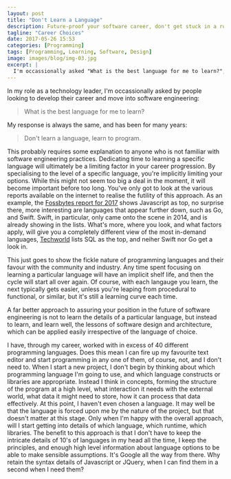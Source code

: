 ```yaml
---
layout: post
title: "Don't Learn a Language"
description: Future-proof your software career, don't get stuck in a rut.
tagline: "Career Choices"
date: 2017-05-26 15:53
categories: [Programming]
tags: [Programming, Learning, Software, Design]
image: images/blog/img-03.jpg
excerpt: |
  I'm occassionally asked "What is the best language for me to learn?", my response, "Don't learn a language, learn to program!"
---
```


In my role as a technology leader, I'm occassionally asked by people looking to
develop their career and move into software engineering:

<blockquote>
  What is the best language for me to learn?
</blockquote>

My response is always the same, and has been for many years: 

<blockquote>
  Don't learn a language, learn to program.
</blockquote>

This probably requires some explanation to anyone who is not familiar with
software engineering practices. Dedicating time to learning a specific language
will ultimately be a limiting factor in your career progression. By
specialising to the level of a specific language, you're implicitly limiting
your options. While this might not seem too big a deal in the moment, it will
become important before too long. You've only got to look at the various
reports available on the internet to realise the futility of this approach. As
an example, the [Fossbytes report for
2017](https://fossbytes.com/best-popular-programming-languages-2017/) shows
Javascript as top, no surprise there, more interesting are languages that
appear further down, such as Go, and Swift. Swift, in particular, only came
onto the scene in 2014, and is already showing in the lists. What's more, where
you look, and what factors apply, will give you a completely different view of
the most in-demand languages,
[Techworld](http://www.techworld.com/picture-gallery/careers/uks-top-12-most-in-demand-programming-languages-3612638/)
lists SQL as the top, and neiher Swift nor Go get a look in.

This just goes to show the fickle nature of programming languages and their
favour with the community and industry. Any time spent focusing on learning a
particular language will have an implicit shelf life, and then the cycle will
start all over again. Of course, with each langauge you learn, the next
typically gets easier, unless you're leaping from procedural to functional, or
similar, but it's still a learning curve each time.

A far better approach to assuring your position in the future of software
engineering is not to learn the details of a particular language, but instead to
learn, and learn well, the lessons of software design and architecture, which
can be applied easily irrespective of the language of choice.

I have, through my career, worked with in excess of 40 different programming
languages. Does this mean I can fire up my favourite text editor and start
programming in any one of them, of course, not, and I don't need to. When I
start a new project, I don't begin by thinking about which programming language
I'm going to use, and which language constructs or libraries are appropriate.
Instead I think in concepts, forming the structure of the program at a high
level, what interaction it needs with the external world, what data it might
need to store, how it can process that data effectively. At this point, I
haven't even chosen a language. It may well be that the language is forced upon
me by the nature of the project, but that doesn't matter at this stage. Only
when I'm happy with the overall approach, will I start getting into details of
which language, which runtime, which libraries. The benefit to this approach is
that I don't have to keep the intricate details of 10's of languages in my head
all the time, I keep the principles, and enough high level information about
language options to be able to make sensible assumptions. It's Google all the
way from there. Why retain the syntax details of Javascript or JQuery, when I
can find them in a second when I need them?
